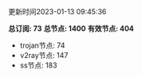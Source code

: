 更新时间2023-01-13 09:45:36

**总订阅: 73**
**总节点: 1400**
**有效节点: 404**
- trojan节点: 74
- v2ray节点: 147
- ss节点: 183
